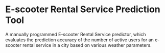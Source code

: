 #  E-scooter Rental Service Prediction Tool
A manually programmed E-scooter Rental Service predictor, which evaluates the prediction accuracy of the number of active users for an e-scooter rental service in a city based on various weather parameters.
